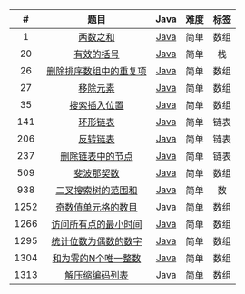 
| # | 题目 | Java | 难度 | 标签 |
| :----:| :----:| :----: |:----: | :----:|
| 1 | [两数之和](https://leetcode-cn.com/problems/two-sum) | [Java](https://github.com/yyuguang/leetcode/blob/master/src/com/lnzz/%E6%96%90%E6%B3%A2%E9%82%A3%E5%A5%91%E6%95%B0/_1_%E4%B8%A4%E6%95%B0%E4%B9%8B%E5%92%8C.java) | 简单 | 数组 |
| 20 | [有效的括号](https://leetcode-cn.com/problems/valid-parentheses) | [Java](https://github.com/yyuguang/leetcode/blob/master/src/com/lnzz/栈/_20_有效的括号.java) | 简单 | 栈 |
| 26 | [删除排序数组中的重复项](https://leetcode-cn.com/problems/remove-duplicates-from-sorted-array) | [Java](https://github.com/yyuguang/leetcode/blob/master/src/com/lnzz/%E6%95%B0%E7%BB%84/_26_%E5%88%A0%E9%99%A4%E6%8E%92%E5%BA%8F%E6%95%B0%E7%BB%84%E4%B8%AD%E7%9A%84%E9%87%8D%E5%A4%8D%E9%A1%B9.java) | 简单 | 数组 |
| 27 | [移除元素](https://leetcode-cn.com/problems/remove-element) | [Java](https://github.com/yyuguang/leetcode/blob/master/src/com/lnzz/%E6%95%B0%E7%BB%84/_27_%E7%A7%BB%E9%99%A4%E5%85%83%E7%B4%A0.java ) |简单 | 数组 |
| 35 | [搜索插入位置](https://leetcode-cn.com/problems/search-insert-position/) | [Java](https://github.com/yyuguang/leetcode/blob/master/src/com/lnzz/%E6%95%B0%E7%BB%84/_35_%E6%90%9C%E7%B4%A2%E6%8F%92%E5%85%A5%E4%BD%8D%E7%BD%AE.java) |简单 | 数组 |
| 141 | [环形链表](https://leetcode-cn.com/problems/linked-list-cycle) | [Java](https://github.com/yyuguang/leetcode/blob/master/src/com/lnzz/%E9%93%BE%E8%A1%A8/_141_%E7%8E%AF%E5%BD%A2%E9%93%BE%E8%A1%A8.java) |简单 | 链表 |
| 206 | [反转链表](https://leetcode-cn.com/problems/reverse-linked-list) | [Java](https://github.com/yyuguang/leetcode/blob/master/src/com/lnzz/%E9%93%BE%E8%A1%A8/_206_%E5%8F%8D%E8%BD%AC%E9%93%BE%E8%A1%A8.java) |简单 | 链表 |
| 237 | [删除链表中的节点](https://leetcode-cn.com/problems/delete-node-in-a-linked-list) | [Java](https://github.com/yyuguang/leetcode/blob/master/src/com/lnzz/%E9%93%BE%E8%A1%A8/_237_%E5%88%A0%E9%99%A4%E9%93%BE%E8%A1%A8%E4%B8%AD%E7%9A%84%E8%8A%82%E7%82%B9.java) |简单 | 链表 |
| 509 | [斐波那契数](https://leetcode-cn.com/problems/fibonacci-number) | [Java](https://github.com/yyuguang/leetcode/blob/master/src/com/lnzz/%E6%96%90%E6%B3%A2%E9%82%A3%E5%A5%91%E6%95%B0/_509_%E6%96%90%E6%B3%A2%E9%82%A3%E5%A5%91%E6%95%B0.java) |简单 | 数组 |
| 938 | [二叉搜索树的范围和](https://leetcode-cn.com/problems/range-sum-of-bst) | [Java](https://github.com/yyuguang/leetcode/blob/master/src/com/lnzz/%E6%95%B0/_938_%E4%BA%8C%E5%8F%89%E6%90%9C%E7%B4%A2%E6%A0%91%E7%9A%84%E8%8C%83%E5%9B%B4%E5%92%8C.java) |简单 | 数 |
| 1252 | [奇数值单元格的数目](https://leetcode-cn.com/problems/cells-with-odd-values-in-a-matrix) | [Java](https://github.com/yyuguang/leetcode/blob/master/src/com/lnzz/%E6%95%B0%E7%BB%84/_1252_%E5%A5%87%E6%95%B0%E5%80%BC%E5%8D%95%E5%85%83%E6%A0%BC%E7%9A%84%E6%95%B0%E7%9B%AE.java) |简单 | 数组 |
| 1266 | [访问所有点的最小时间](https://leetcode-cn.com/problems/minimum-time-visiting-all-points) | [Java](https://github.com/yyuguang/leetcode/blob/master/src/com/lnzz/%E6%95%B0%E7%BB%84/_1266_%E8%AE%BF%E9%97%AE%E6%89%80%E6%9C%89%E7%82%B9%E7%9A%84%E6%9C%80%E5%B0%8F%E6%97%B6%E9%97%B4.java) |简单 | 数组 |
| 1295 | [统计位数为偶数的数字](https://leetcode-cn.com/problems/find-numbers-with-even-number-of-digits) | [Java](https://github.com/yyuguang/leetcode/blob/master/src/com/lnzz/%E6%95%B0%E7%BB%84/_1295_%E7%BB%9F%E8%AE%A1%E4%BD%8D%E6%95%B0%E4%B8%BA%E5%81%B6%E6%95%B0%E7%9A%84%E6%95%B0%E5%AD%97.java) |简单 | 数组 |
| 1304 | [和为零的N个唯一整数](https://leetcode-cn.com/problems/find-n-unique-integers-sum-up-to-zero) | [Java](https://github.com/yyuguang/leetcode/blob/master/src/com/lnzz/%E6%95%B0%E7%BB%84/_1304_%E5%92%8C%E4%B8%BA%E9%9B%B6%E7%9A%84N%E4%B8%AA%E5%94%AF%E4%B8%80%E6%95%B4%E6%95%B0.java) |简单 | 数组 |
| 1313 | [解压缩编码列表](https://leetcode-cn.com/problems/decompress-run-length-encoded-list) | [Java](https://github.com/yyuguang/leetcode/blob/master/src/com/lnzz/%E6%95%B0%E7%BB%84/_1313_%E8%A7%A3%E5%8E%8B%E7%BC%A9%E7%BC%96%E7%A0%81%E5%88%97%E8%A1%A8.java) |简单 | 数组 |

